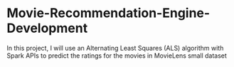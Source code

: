 # Movie-Recommendation-Engine-Development

In this project, I will use an Alternating Least Squares (ALS) algorithm with Spark APIs to predict the ratings for the movies in MovieLens small dataset
